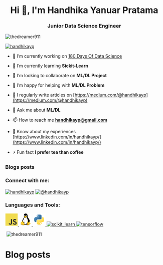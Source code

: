<h1 align="center">Hi 👋, I'm Handhika Yanuar Pratama</h1>
<h3 align="center">Junior Data Science Engineer</h3>

<p align="left"> <img src="https://komarev.com/ghpvc/?username=thedreamer911&label=Profile%20views&color=0e75b6&style=flat" alt="thedreamer911" /> </p>

<p align="left"> <a href="https://twitter.com/handhikayp" target="blank"><img src="https://img.shields.io/twitter/follow/handhikayp?logo=twitter&style=for-the-badge" alt="handhikayp" /></a> </p>

- 🔭 I’m currently working on [180 Days Of Data Science](https://github.com/theDreamer911/180-days-of-data-science)

- 🌱 I’m currently learning **Sickit-Learn**

- 👯 I’m looking to collaborate on **ML/DL Project**

- 🤝 I’m happy for helping with **ML/DL Problem**

- 📝 I regularly write articles on [https://medium.com/@handhikayp](https://medium.com/@handhikayp)

- 💬 Ask me about **ML/DL**

- 📫 How to reach me **handhikayp@gmail.com**

- 📄 Know about my experiences [https://www.linkedin.com/in/handhikayp/](https://www.linkedin.com/in/handhikayp/)

- ⚡ Fun fact **I prefer tea than coffee**

### Blogs posts
<!-- BLOG-POST-LIST:START -->
<!-- BLOG-POST-LIST:END -->

<h3 align="left">Connect with me:</h3>
<p align="left">
<a href="https://twitter.com/handhikayp" target="blank"><img align="center" src="https://raw.githubusercontent.com/rahuldkjain/github-profile-readme-generator/master/src/images/icons/Social/twitter.svg" alt="handhikayp" height="30" width="40" /></a>
<a href="https://medium.com/@handhikayp" target="blank"><img align="center" src="https://raw.githubusercontent.com/rahuldkjain/github-profile-readme-generator/master/src/images/icons/Social/medium.svg" alt="@handhikayp" height="30" width="40" /></a>
</p>

<h3 align="left">Languages and Tools:</h3>
<p align="left"> <a href="https://developer.mozilla.org/en-US/docs/Web/JavaScript" target="_blank"> <img src="https://raw.githubusercontent.com/devicons/devicon/master/icons/javascript/javascript-original.svg" alt="javascript" width="40" height="40"/> </a> <a href="https://www.linux.org/" target="_blank"> <img src="https://raw.githubusercontent.com/devicons/devicon/master/icons/linux/linux-original.svg" alt="linux" width="40" height="40"/> </a> <a href="https://www.python.org" target="_blank"> <img src="https://raw.githubusercontent.com/devicons/devicon/master/icons/python/python-original.svg" alt="python" width="40" height="40"/> </a> <a href="https://scikit-learn.org/" target="_blank"> <img src="https://upload.wikimedia.org/wikipedia/commons/0/05/Scikit_learn_logo_small.svg" alt="scikit_learn" width="40" height="40"/> </a> <a href="https://www.tensorflow.org" target="_blank"> <img src="https://www.vectorlogo.zone/logos/tensorflow/tensorflow-icon.svg" alt="tensorflow" width="40" height="40"/> </a> </p>

<p>&nbsp;<img align="center" src="https://github-readme-stats.vercel.app/api?username=thedreamer911&show_icons=true&locale=en" alt="thedreamer911" /></p>

# Blog posts

<!-- BLOG-POST-LIST:START -->
<!-- BLOG-POST-LIST:END -->
